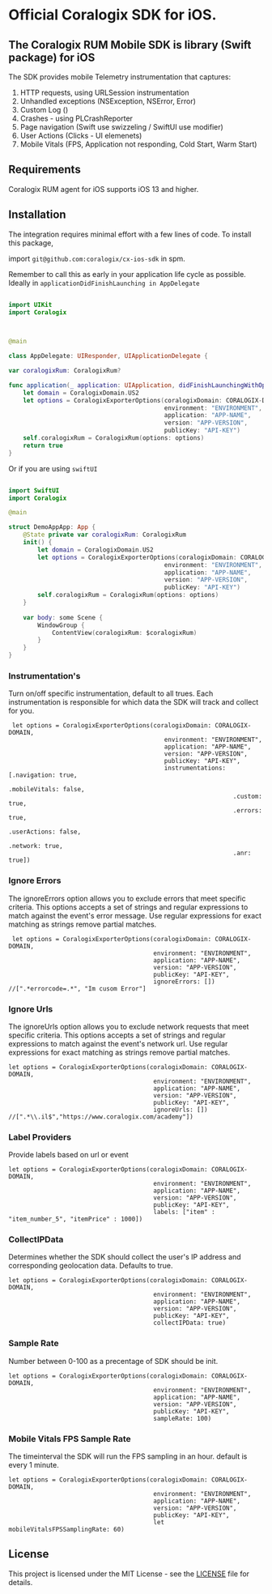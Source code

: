 # Official Coralogix SDK for iOS.

## The Coralogix RUM Mobile SDK is library (Swift package) for iOS

The SDK provides mobile Telemetry instrumentation that captures:

1. HTTP requests, using URLSession instrumentation
2. Unhandled exceptions (NSException, NSError, Error)
3. Custom Log ()
4. Crashes - using PLCrashReporter
5. Page navigation (Swift use swizzeling / SwiftUI use modifier)
6. User Actions (Clicks - UI elemenets)
7. Mobile Vitals (FPS, Application not responding, Cold Start, Warm Start)

## Requirements

Coralogix RUM agent for iOS supports iOS 13 and higher.

## Installation

The integration requires minimal effort with a few lines of code.
To install this package,

import `git@github.com:coralogix/cx-ios-sdk` in spm.

Remember to call this as early in your application life cycle as possible.
Ideally in ```applicationDidFinishLaunching in AppDelegate```

  

```swift

import UIKit
import Coralogix

  

@main

class AppDelegate: UIResponder, UIApplicationDelegate {

var coralogixRum: CoralogixRum?

func application(_ application: UIApplication, didFinishLaunchingWithOptions launchOptions: [UIApplication.LaunchOptionsKey: Any]?) -> Bool {
    let domain = CoralogixDomain.US2
    let options = CoralogixExporterOptions(coralogixDomain: CORALOGIX-DOMAIN,
                                           environment: "ENVIRONMENT",
                                           application: "APP-NAME",
                                           version: "APP-VERSION",
                                           publicKey: "API-KEY")
    self.coralogixRum = CoralogixRum(options: options)
    return true
}

````

Or if you are using ```swiftUI```

```swift

import SwiftUI
import Coralogix

@main

struct DemoAppApp: App {
    @State private var coralogixRum: CoralogixRum
    init() {
        let domain = CoralogixDomain.US2
        let options = CoralogixExporterOptions(coralogixDomain: CORALOGIX-DOMAIN,
                                           environment: "ENVIRONMENT",
                                           application: "APP-NAME",
                                           version: "APP-VERSION",
                                           publicKey: "API-KEY")
        self.coralogixRum = CoralogixRum(options: options)
    }
    
    var body: some Scene {
        WindowGroup {
            ContentView(coralogixRum: $coralogixRum)
        }
    }
}
```
### Instrumentation's
Turn on/off specific instrumentation, default to all trues. Each instrumentation is responsible for which data the SDK will track and collect for you.
```
 let options = CoralogixExporterOptions(coralogixDomain: CORALOGIX-DOMAIN,
                                           environment: "ENVIRONMENT",
                                           application: "APP-NAME",
                                           version: "APP-VERSION",
                                           publicKey: "API-KEY",
                                           instrumentations: [.navigation: true,
                                                              .mobileVitals: false,
                                                              .custom: true,
                                                              .errors: true,
                                                              .userActions: false,
                                                              .network: true,
                                                              .anr: true])
```

### Ignore Errors
The ignoreErrors option allows you to exclude errors that meet specific criteria. This options accepts a set of strings and regular expressions to match against the event's error message. Use regular expressions for exact matching as strings remove partial matches.
```
 let options = CoralogixExporterOptions(coralogixDomain: CORALOGIX-DOMAIN,
                                        environment: "ENVIRONMENT",
                                        application: "APP-NAME",
                                        version: "APP-VERSION",
                                        publicKey: "API-KEY",
                                        ignoreErrors: []) //[".*errorcode=.*", "Im cusom Error"]
```

### Ignore Urls
The ignoreUrls option allows you to exclude network requests that meet specific criteria. This options accepts a set of strings and regular expressions to match against the event's network url. Use regular expressions for exact matching as strings remove partial matches.

```
let options = CoralogixExporterOptions(coralogixDomain: CORALOGIX-DOMAIN,
                                        environment: "ENVIRONMENT",
                                        application: "APP-NAME",
                                        version: "APP-VERSION",
                                        publicKey: "API-KEY",
                                        ignoreUrls: []) //[".*\\.il$","https://www.coralogix.com/academy"])
```

### Label Providers
Provide labels based on url or event
```
let options = CoralogixExporterOptions(coralogixDomain: CORALOGIX-DOMAIN,
                                        environment: "ENVIRONMENT",
                                        application: "APP-NAME",
                                        version: "APP-VERSION",
                                        publicKey: "API-KEY",
                                        labels: ["item" : "item_number_5", "itemPrice" : 1000]) 
```

### CollectIPData
Determines whether the SDK should collect the user's IP address and corresponding geolocation data. Defaults to true.
```
let options = CoralogixExporterOptions(coralogixDomain: CORALOGIX-DOMAIN,
                                        environment: "ENVIRONMENT",
                                        application: "APP-NAME",
                                        version: "APP-VERSION",
                                        publicKey: "API-KEY",
                                        collectIPData: true)
```

### Sample Rate
Number between 0-100 as a precentage of SDK should be init.
```
let options = CoralogixExporterOptions(coralogixDomain: CORALOGIX-DOMAIN,
                                        environment: "ENVIRONMENT",
                                        application: "APP-NAME",
                                        version: "APP-VERSION",
                                        publicKey: "API-KEY",
                                        sampleRate: 100)
```

### Mobile Vitals FPS Sample Rate
The timeinterval the SDK will run the FPS sampling in an hour. default is every 1 minute.
```
let options = CoralogixExporterOptions(coralogixDomain: CORALOGIX-DOMAIN,
                                        environment: "ENVIRONMENT",
                                        application: "APP-NAME",
                                        version: "APP-VERSION",
                                        publicKey: "API-KEY",
                                        let mobileVitalsFPSSamplingRate: 60)
```
    

## License
This project is licensed under the MIT License - see the [LICENSE](LICENSE) file for details.
